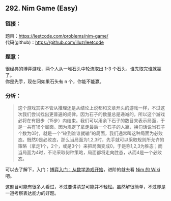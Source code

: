 ## 292. Nim Game (Easy)

### **链接**：
题目：https://leetcode.com/problems/nim-game/  
代码(github)：https://github.com/illuz/leetcode

### **题意**：
很经典的博弈游戏，两个人从一堆石头中轮流取出 1-3 个石头，谁先取完谁就赢了。  
你是先手，现在问如果石头有 n 个，你能不能赢。

### **分析**：

> 这个游戏其实不管从推理还是从结论上说都和文章开头的游戏一样，不过这次我们尝试找出更普遍的规律。因为石子的数量总是递减的，所以这个游戏必将在有限步（15步）内结束。我们可以用余下石子的数目来表示局面，于是一共有16个局面。因为规定了拿走最后一个石子的人赢，换句话说当石子个数为0时，就是一个“轮到谁谁就输”的局面，我们通常叫这种局面为必败态。既然0是必败态，那么当局面为1,2,3时，先手就可以采取规则所允许的策略（拿走1个，2个，或是3个）来把局面变成0，于是称1,2,3为胜态；而当局面为4时，不论采取何种策略，局面都将走向胜态，从而4是一个必败态。

可以去了解下，入门：[博弈入门：从数学游戏开始](http://www.guokr.com/article/500/)，进阶的就去看 [Nim 的 Wiki](https://en.wikipedia.org/wiki/Nim) 吧。

这题目可能有很多人看过，不过要讲清楚可能并不轻松。虽然解很简单，不过却是一道考察表达能力的好题。


